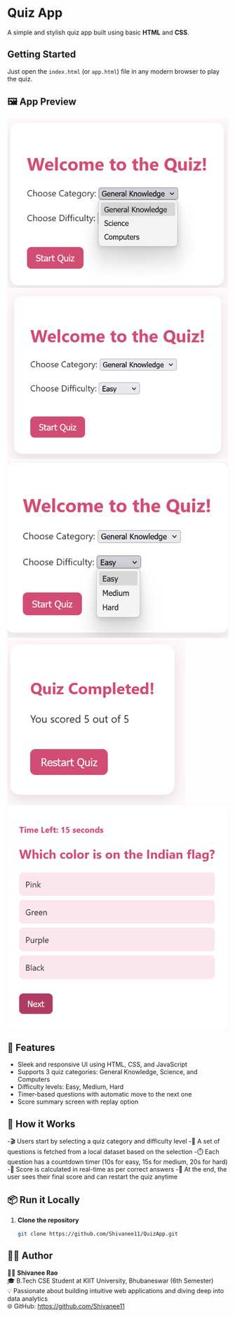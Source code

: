 # Quiz App

A simple and stylish quiz app built using basic **HTML** and **CSS**.

## Getting Started
Just open the `index.html` (or `app.html`) file in any modern browser to play the quiz.

## 🖼️ App Preview
![Screenshot](Screenshot%202025-05-20%20180138.png)
![Screenshot](Screenshot%202025-05-20%20180206.png)
![Screenshot](Screenshot%202025-05-20%20180413.png)
![Screenshot](Screenshot%202025-05-20%20180517.png)
![Screenshot](Screenshot%202025-05-20%20181032.png)

## 🚀 **Features**
- Sleek and responsive UI using HTML, CSS, and JavaScript
- Supports 3 quiz categories: General Knowledge, Science, and Computers
- Difficulty levels: Easy, Medium, Hard
- Timer-based questions with automatic move to the next one
- Score summary screen with replay option

## 🧠 **How it Works**
-🎬 Users start by selecting a quiz category and difficulty level
-🧩 A set of questions is fetched from a local dataset based on the selection
-⏱️ Each question has a countdown timer (10s for easy, 15s for medium, 20s for hard)
-🧮 Score is calculated in real-time as per correct answers
-🏁 At the end, the user sees their final score and can restart the quiz anytime

## 📦 **Run it Locally**

1. **Clone the repository**  
   ```bash
   git clone https://github.com/Shivanee11/QuizApp.git

## 👩‍💻 **Author**
👩‍💻 **Shivanee Rao**  
🎓 B.Tech CSE Student at KIIT University, Bhubaneswar (6th Semester)  
💡 Passionate about building intuitive web applications and diving deep into data analytics  
🌐 GitHub: https://github.com/Shivanee11
